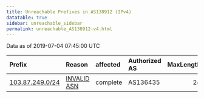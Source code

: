 ```yaml
---
title: Unreachable Prefixes in AS138912 (IPv4)
datatable: true
sidebar: unreachable_sidebar
permalink: unreachable_AS138912-v4.html
---
```


Data as of 2019-07-04 07:45:00 UTC


<div class="datatable-begin"></div>

| Prefix                                                   | Reason                                                                                                  | affected   | Authorized AS   |   MaxLength | Anchor                                       |   unreachable /24s |
|:---------------------------------------------------------|:--------------------------------------------------------------------------------------------------------|:-----------|:----------------|------------:|:---------------------------------------------|-------------------:|
| [103.87.249.0/24](https://stat.ripe.net/103.87.249.0/24) | [INVALID ASN](https://rpki-validator.ripe.net/announcement-preview?asn=AS138912&prefix=103.87.249.0/24) | complete   | AS136435        |          24 | [APNIC](unreachable_APNIC_RPKI_Root-v4.html) |                  1 |

<div class="datatable-end"></div>